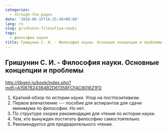```yaml
---
categories:
  - through-the-pages
date: '2018-06-15T16:25:46+00:00'
lang: ru
slug: grishunin-filosofiya-nauki
tags:
  - философия науки
title: Гришунин С. И. - Философия науки. Основные концепции и проблемы
---
```



## Гришунин С. И. - Философия науки. Основные концепции и проблемы

<http://libgen.is/book/index.php?md5=A15B7B243B4B2D61356FCFAC801621FD>

1. Краткий обзор по истории науки. Упор на постпозитивизм.
2. Первое впечатление --- пособие для аспирантов для сдачи минимума по философии. Но нет.
3. По структуре скорее рекомендация для чтения по истории науки.
4. Тем, кто вынужден постигать философию самостоятельно.
5. Рекомендуется для предварительного чтения.